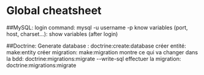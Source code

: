 # Global cheatsheet


##MySQL:
	login command: mysql -u username -p
	know variables (port, host, charset...): show variables  (after login)


##Doctrine:
	Generate database : doctrine:create:database
	créer entité: make:entity
	créer migration: make:migration
	montre ce qui va changer dans la bdd: doctrine:migrations:migrate --write-sql
	effectuer la migration: doctrine:migrations:migrate
	
